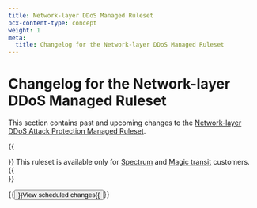```yaml
---
title: Network-layer DDoS Managed Ruleset
pcx-content-type: concept
weight: 1
meta:
  title: Changelog for the Network-layer DDoS Managed Ruleset
---
```


# Changelog for the Network-layer DDoS Managed Ruleset

This section contains past and upcoming changes to the [Network-layer DDoS Attack Protection Managed Ruleset](/ddos-protection/managed-rulesets/network/).

{{<Aside type="note">}}
This ruleset is available only for [Spectrum](/spectrum/) and [Magic transit](/magic-transit/) customers.
{{</Aside>}}

{{<button type="primary" href="/ddos-protection/change-log/network/scheduled-changes/">}}View scheduled changes{{</button>}}
